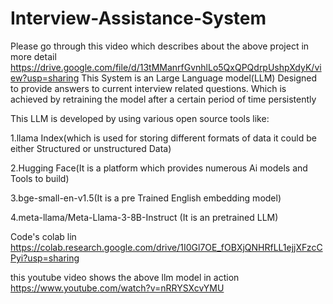 # Interview-Assistance-System

Please go through this video which describes about the above project in more detail https://drive.google.com/file/d/13tMManrfGvnhlLo5QxQPQdrpUshpXdyK/view?usp=sharing
This System is an Large Language model(LLM) Designed to provide answers to current interview related questions.
 Which is achieved by retraining the model after a certain period of time persistently

This LLM is developed by using various open source tools like:

1.llama Index(which is used for storing different formats of data it could be either Structured or unstructured Data)

2.Hugging Face(It is a platform which provides numerous Ai models and Tools to build)

3.bge-small-en-v1.5(It is a pre Trained English embedding model)

4.meta-llama/Meta-Llama-3-8B-Instruct (It is an pretrained LLM)
 
Code's colab lin https://colab.research.google.com/drive/1I0Gl7OE_fOBXjQNHRfLL1ejjXFzcCPyi?usp=sharing

this youtube video shows the above llm model in action
https://www.youtube.com/watch?v=nRRYSXcvYMU

